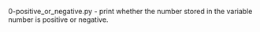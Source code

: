 0-positive_or_negative.py - print whether the number stored in the variable number is positive or negative.
